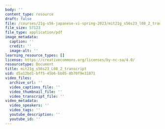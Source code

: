 ```yaml
---
body: ''
content_type: resource
draft: false
file: /courses/21g-s56-japanese-vi-spring-2023/mit21g_s56s23_l08_2_transcript.pdf
file_size: 57123
file_type: application/pdf
image_metadata:
  caption: ''
  credit: ''
  image-alt: ''
learning_resource_types: []
license: https://creativecommons.org/licenses/by-nc-sa/4.0/
resourcetype: Document
title: mit21g_s56s23_L08_2_transcript
uid: d5a12bd1-bff5-45b6-bb05-8b70f9e31071
video_files:
  archive_url: ''
  video_captions_file: ''
  video_thumbnail_file: ''
  video_transcript_file: ''
video_metadata:
  video_speakers: ''
  video_tags: ''
  youtube_description: ''
  youtube_id: ''
---
```

